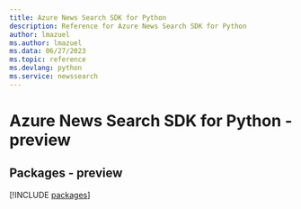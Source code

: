 ```yaml
---
title: Azure News Search SDK for Python
description: Reference for Azure News Search SDK for Python
author: lmazuel
ms.author: lmazuel
ms.data: 06/27/2023
ms.topic: reference
ms.devlang: python
ms.service: newssearch
---
```

# Azure News Search SDK for Python - preview
## Packages - preview
[!INCLUDE [packages](news-search-index.md)]